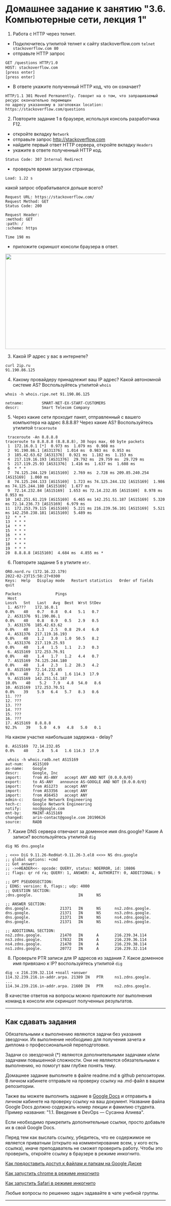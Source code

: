 # Домашнее задание к занятию "3.6. Компьютерные сети, лекция 1"

1. Работа c HTTP через телнет.
- Подключитесь утилитой телнет к сайту stackoverflow.com
`telnet stackoverflow.com 80`
- отправьте HTTP запрос
```bash
GET /questions HTTP/1.0
HOST: stackoverflow.com
[press enter]
[press enter]
```
- В ответе укажите полученный HTTP код, что он означает?

```
HTTP/1.1 301 Moved Permanently. Говорит на о том, что запрашиваемый ресурс окончательно перемещен
по адресу указанному в заголовках location: https://stackoverflow.com/questions

```
2. Повторите задание 1 в браузере, используя консоль разработчика F12.
- откройте вкладку `Network`
- отправьте запрос http://stackoverflow.com
- найдите первый ответ HTTP сервера, откройте вкладку `Headers`
- укажите в ответе полученный HTTP код.
```
Status Code: 307 Internal Redirect
```
- проверьте время загрузки страницы,
 ```
Load: 1.22 s
```
какой запрос обрабатывался дольше всего?
```
Request URL: https://stackoverflow.com/
Request Method: GET
Status Code: 200 

Request Header: 
:method: GET
:path: /
:scheme: https

Time 198 ms
```

- приложите скриншот консоли браузера в ответ.

<p align="center">
  <img width="600" height="300" src="./f12.png">
</p>

3. Какой IP адрес у вас в интернете?

```
curl 2ip.ru
91.190.86.125

```
4. Какому провайдеру принадлежит ваш IP адрес? Какой автономной системе AS? Воспользуйтесь утилитой `whois`

```
whois -h whois.ripe.net 91.190.86.125

netname:        SMART-NET-EX-START-CUSTOMERS
descr:          Smart Telecom Company
```

5. Через какие сети проходит пакет, отправленный с вашего компьютера на адрес 8.8.8.8? Через какие AS? Воспользуйтесь утилитой `traceroute`

```
 traceroute -An 8.8.8.8
traceroute to 8.8.8.8 (8.8.8.8), 30 hops max, 60 byte packets
 1  172.16.0.1 [*]  0.973 ms  1.079 ms  0.908 ms
 2  91.190.86.1 [AS31376]  1.014 ms  0.983 ms  0.953 ms
 3  185.42.63.62 [AS31376]  0.921 ms  1.182 ms  1.153 ms
 4  217.119.16.193 [AS31376]  29.792 ms  29.759 ms  29.729 ms
 5  217.119.25.93 [AS31376]  1.416 ms  1.637 ms  1.608 ms
 6  * * *
 7  74.125.244.129 [AS15169]  2.769 ms  2.728 ms 209.85.240.254 [AS15169]  1.060 ms
 8  74.125.244.133 [AS15169]  1.723 ms 74.125.244.132 [AS15169]  1.986 ms 74.125.244.180 [AS15169]  1.677 ms
 9  72.14.232.84 [AS15169]  1.653 ms 72.14.232.85 [AS15169]  8.978 ms  8.953 ms
10  142.251.61.219 [AS15169]  6.465 ms 142.251.51.187 [AS15169]  5.320 ms 72.14.236.73 [AS15169]  6.979 ms
11  172.253.79.115 [AS15169]  5.221 ms 216.239.56.101 [AS15169]  5.521 ms 142.250.238.181 [AS15169]  5.489 ms
12  * * *
13  * * *
14  * * *
15  * * *
16  * * *
17  * * *
18  * * *
19  * * *
20  8.8.8.8 [AS15169]  4.684 ms  4.855 ms *

```
6. Повторите задание 5 в утилите `mtr`. 

```
ORO.nord.ru (172.16.22.179)                                                                                                               2022-02-23T15:58:27+0300
Keys:  Help   Display mode   Restart statistics   Order of fields   quit
                                                                                                                          Packets               Pings
 Host                                                                                                                   Loss%   Snt   Last   Avg  Best  Wrst StDev
 1. AS???    172.16.0.1                                                                                                  0.0%    40    0.7   0.8   0.4   5.1   0.7
 2. AS31376  91.190.86.1                                                                                                 0.0%    40    0.8   0.9   0.5   2.9   0.5
 3. AS31376  185.42.63.62                                                                                                0.0%    40    1.3   2.5   0.8  29.4   6.0
 4. AS31376  217.119.16.193                                                                                              0.0%    40    1.2   3.0   1.0  50.5   8.2
 5. AS31376  217.119.25.93                                                                                               0.0%    40    1.4   1.5   1.1   2.3   0.3
 6. AS15169  172.253.76.91                                                                                               0.0%    40    1.4   1.7   1.2   4.4   0.7
 7. AS15169  74.125.244.180                                                                                              0.0%    40    1.4   2.3   1.2  28.3   4.2
 8. AS15169  72.14.232.85                                                                                                0.0%    40    2.6   5.4   1.6 114.3  17.9
 9. AS15169  142.251.51.187                                                                                             10.0%    40    5.2   7.9   4.8  54.0   8.6
10. AS15169  172.253.70.51                                                                                               0.0%    39    5.9   6.4   5.7   8.3   0.6
11. ???
12. ???
13. ???
14. ???
15. ???
16. ???
17. AS15169  8.8.8.8                                                                                                    92.3%    39    5.0   4.9   4.8   5.0   0.1

```
На каком участке наибольшая задержка - delay?
```
8. AS15169  72.14.232.85                                                                                                0.0%    40    2.6   5.4   1.6 114.3  17.9

 whois -h whois.radb.net AS15169
aut-num:    AS15169
as-name:    Google
descr:      Google, Inc
import:     from AS-ANY   accept ANY AND NOT {0.0.0.0/0}
export:     to AS-ANY   announce AS-GOOGLE AND NOT {0.0.0.0/0}
import:     from AS1273   accept ANY
import:     from AS3356   accept ANY
import:     from AS6453   accept ANY
admin-c:    Google Network Engineering
tech-c:     Google Network Engineering
notify:     noc@google.com
mnt-by:     MAINT-AS15169
changed:    arin-contact@google.com 20190626
source:     RADB

```

7. Какие DNS сервера отвечают за доменное имя dns.google? Какие A записи? воспользуйтесь утилитой `dig`

```
dig NS dns.google

; <<>> DiG 9.11.26-RedHat-9.11.26-3.el8 <<>> NS dns.google
;; global options: +cmd
;; Got answer:
;; ->>HEADER<<- opcode: QUERY, status: NOERROR, id: 10806
;; flags: qr rd ra; QUERY: 1, ANSWER: 4, AUTHORITY: 0, ADDITIONAL: 9

;; OPT PSEUDOSECTION:
; EDNS: version: 0, flags:; udp: 4000
;; QUESTION SECTION:
;dns.google.                    IN      NS

;; ANSWER SECTION:
dns.google.             21371   IN      NS      ns2.zdns.google.
dns.google.             21371   IN      NS      ns3.zdns.google.
dns.google.             21371   IN      NS      ns4.zdns.google.
dns.google.             21371   IN      NS      ns1.zdns.google.

;; ADDITIONAL SECTION:
ns2.zdns.google.        21470   IN      A       216.239.34.114
ns3.zdns.google.        17832   IN      A       216.239.36.114
ns4.zdns.google.        21470   IN      A       216.239.38.114
ns1.zdns.google.        20772   IN      A       216.239.32.114

```

8. Проверьте PTR записи для IP адресов из задания 7. Какое доменное имя привязано к IP? воспользуйтесь утилитой `dig`

```
dig -x 216.239.32.114 +noall +answer
114.32.239.216.in-addr.arpa. 21389 IN   PTR     ns1.zdns.google.
...
114.34.239.216.in-addr.arpa. 21600 IN   PTR     ns2.zdns.google.
```

В качестве ответов на вопросы можно приложите лог выполнения команд в консоли или скриншот полученных результатов.

---

## Как сдавать задания

Обязательными к выполнению являются задачи без указания звездочки. Их выполнение необходимо для получения зачета и диплома о профессиональной переподготовке.

Задачи со звездочкой (*) являются дополнительными задачами и/или задачами повышенной сложности. Они не являются обязательными к выполнению, но помогут вам глубже понять тему.

Домашнее задание выполните в файле readme.md в github репозитории. В личном кабинете отправьте на проверку ссылку на .md-файл в вашем репозитории.

Также вы можете выполнить задание в [Google Docs](https://docs.google.com/document/u/0/?tgif=d) и отправить в личном кабинете на проверку ссылку на ваш документ.
Название файла Google Docs должно содержать номер лекции и фамилию студента. Пример названия: "1.1. Введение в DevOps — Сусанна Алиева".

Если необходимо прикрепить дополнительные ссылки, просто добавьте их в свой Google Docs.

Перед тем как выслать ссылку, убедитесь, что ее содержимое не является приватным (открыто на комментирование всем, у кого есть ссылка), иначе преподаватель не сможет проверить работу. Чтобы это проверить, откройте ссылку в браузере в режиме инкогнито.

[Как предоставить доступ к файлам и папкам на Google Диске](https://support.google.com/docs/answer/2494822?hl=ru&co=GENIE.Platform%3DDesktop)

[Как запустить chrome в режиме инкогнито ](https://support.google.com/chrome/answer/95464?co=GENIE.Platform%3DDesktop&hl=ru)

[Как запустить  Safari в режиме инкогнито ](https://support.apple.com/ru-ru/guide/safari/ibrw1069/mac)

Любые вопросы по решению задач задавайте в чате учебной группы.

---

